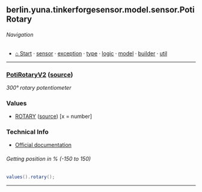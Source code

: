 ## berlin.yuna.tinkerforgesensor.model.sensor.PotiRotary
###### Navigation
* [⌂ Start](https://github.com/YunaBraska/tinkerforge-sensor/blob/master/readmeDoc/README.md) · [sensor](https://github.com/YunaBraska/tinkerforge-sensor/blob/master/readmeDoc/berlin/yuna/tinkerforgesensor/model/sensor/README.md) · [exception](https://github.com/YunaBraska/tinkerforge-sensor/blob/master/readmeDoc/berlin/yuna/tinkerforgesensor/model/exception/README.md) · [type](https://github.com/YunaBraska/tinkerforge-sensor/blob/master/readmeDoc/berlin/yuna/tinkerforgesensor/model/type/README.md) · [logic](https://github.com/YunaBraska/tinkerforge-sensor/blob/master/readmeDoc/berlin/yuna/tinkerforgesensor/logic/README.md) · [model](https://github.com/YunaBraska/tinkerforge-sensor/blob/master/readmeDoc/berlin/yuna/tinkerforgesensor/model/README.md) · [builder](https://github.com/YunaBraska/tinkerforge-sensor/blob/master/readmeDoc/berlin/yuna/tinkerforgesensor/model/builder/README.md) · [util](https://github.com/YunaBraska/tinkerforge-sensor/blob/master/readmeDoc/berlin/yuna/tinkerforgesensor/util/README.md)

---
### [PotiRotaryV2](https://github.com/YunaBraska/tinkerforge-sensor/blob/master/readmeDoc/berlin/yuna/tinkerforgesensor/model/sensor/PotiRotaryV2.md) ([source](https://github.com/YunaBraska/tinkerforge-sensor/blob/master/src/main/java/berlin/yuna/tinkerforgesensor/model/sensor/PotiRotaryV2.java))

 *300° rotary potentiometer*
 
### Values
 * [ROTARY](https://github.com/YunaBraska/tinkerforge-sensor/blob/master/readmeDoc/berlin/yuna/tinkerforgesensor/model/type/ValueType.md) ([source](https://github.com/YunaBraska/tinkerforge-sensor/blob/master/src/main/java/berlin/yuna/tinkerforgesensor/model/type/ValueType.java))  [x = number] 
### Technical Info
 * [Official documentation](https://www.tinkerforge.com/de/doc/Hardware/Bricklets/Rotary_Poti_V2.html) 
###### Getting position in % (-150 to 150)
 
```java
values().rotary();
```

--- 
